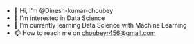 - 👋 Hi, I’m @Dinesh-kumar-choubey
- 👀 I’m interested in Data Science
- 🌱 I’m currently learning Data Science with Machine Learning
- 📫 How to reach me on choubeyr456@gmail.com

<!---
Dinesh-kumar-choubey/Dinesh-kumar-choubey is a ✨ special ✨ repository because its `README.md` (this file) appears on your GitHub profile.
You can click the Preview link to take a look at your changes.
--->
